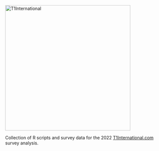 <img src="https://www.t1international.com/media/thumbs/94/7f/947f84b7ac224f0a791b93752a01496a.png" alt="T1International" width="400">

Collection of R scripts and survey data for the 2022 [T1International.com](https://www.t1international.com) survey analysis.
